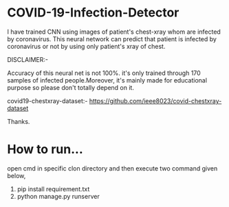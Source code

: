 # COVID-19-Infection-Detector

I have trained CNN using images of patient's chest-xray whom are infected by coronavirus. This neural network can predict that patient is infected by coronavirus or not by using only patient's xray of chest.

DISCLAIMER:-

Accuracy of this neural net is not 100%. it's only trained through 170 samples of infected people.Moreover, it's mainly made for educational purpose so please don't totally depend on it.

covid19-chestxray-dataset:-
https://github.com/ieee8023/covid-chestxray-dataset

Thanks.

# How to run...

open cmd in specific clon directory and then execute two command given below,

1) pip install requirement.txt
2) python manage.py runserver

